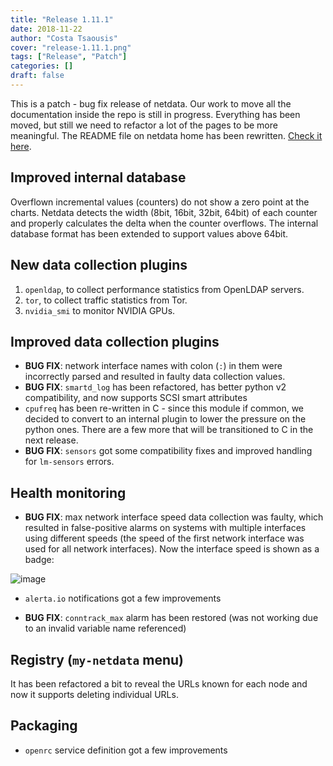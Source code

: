 ```yaml
---
title: "Release 1.11.1"
date: 2018-11-22
author: "Costa Tsaousis"
cover: "release-1.11.1.png"
tags: ["Release", "Patch"]
categories: []
draft: false
---
```


This is a patch - bug fix release of netdata. Our work to move all the documentation inside the repo is still in progress. Everything has been moved, but still we need to refactor a lot of the pages to be more meaningful. The README file on netdata home has been rewritten. [Check it here](https://github.com/netdata/netdata#netdata----).

## Improved internal database

Overflown incremental values (counters) do not show a zero point at the charts. Netdata detects the width (8bit, 16bit, 32bit, 64bit) of each counter and properly calculates the delta when the counter overflows. The internal database format has been extended to support values above 64bit.

## New data collection plugins

1. `openldap`, to collect performance statistics from OpenLDAP servers.
2. `tor`, to collect traffic statistics from Tor.
3. `nvidia_smi` to monitor NVIDIA GPUs.

## Improved data collection plugins

- **BUG FIX**: network interface names with colon (`:`) in them were incorrectly parsed and resulted in faulty data collection values.
- **BUG FIX**: `smartd_log` has been refactored, has better python v2 compatibility, and now supports SCSI smart attributes
- `cpufreq` has been re-written in C - since this module if common, we decided to convert to an internal plugin to lower the pressure on the python ones. There are a few more that will be transitioned to C in the next release.
- **BUG FIX**: `sensors` got some compatibility fixes and improved handling for `lm-sensors` errors.

## Health monitoring

- **BUG FIX**: max network interface speed data collection was faulty, which resulted in false-positive alarms on systems with multiple interfaces using different speeds (the speed of the first network interface was used for all network interfaces). Now the interface speed is shown as a badge:

![image](https://user-images.githubusercontent.com/2662304/48292282-610e2b00-e482-11e8-95e6-478094160f4f.png)

- `alerta.io` notifications got a few improvements

- **BUG FIX**: `conntrack_max` alarm has been restored (was not working due to an invalid variable name referenced)

## Registry (`my-netdata` menu)

It has been refactored a bit to reveal the URLs known for each node and now it supports deleting individual URLs.

## Packaging

- `openrc` service definition got a few improvements

